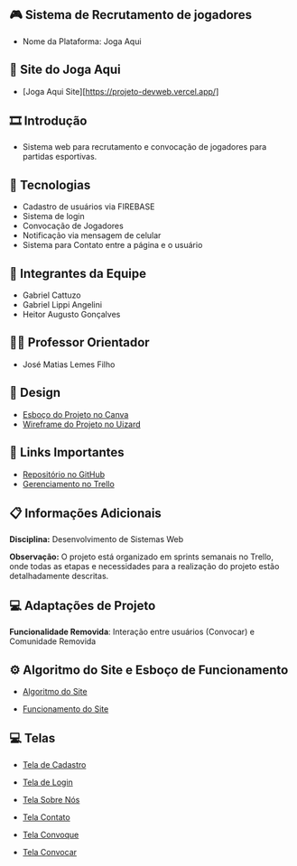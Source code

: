## 🎮 Sistema de Recrutamento de jogadores
- Nome da Plataforma: Joga Aqui

## 📲 Site do Joga Aqui
- [Joga Aqui Site][https://projeto-devweb.vercel.app/]

## 🎞 Introdução 
- Sistema web para recrutamento e convocação de jogadores para partidas esportivas.

## 🎯 Tecnologias
- Cadastro de usuários via FIREBASE
- Sistema de login
- Convocação de Jogadores
- Notificação via mensagem de celular
- Sistema para Contato entre a página e o usuário

## 👥 Integrantes da Equipe

- Gabriel Cattuzo 
- Gabriel Lippi Angelini
- Heitor Augusto Gonçalves

## 👨‍🏫 Professor Orientador
- José Matias Lemes Filho

## 🎨 Design
- [Esboço do Projeto no Canva](https://www.canva.com/design/DAGTGnuKYJM/wJBhvL9siPmaZzfhDwvVIw/view?mode=prototype)
- [Wireframe do Projeto no Uizard](https://app.uizard.io/p/17f88208/overview)

## 🔗 Links Importantes
- [Repositório no GitHub](https://github.com/GabrielLippi05/Projeto-01-Desenvolvimento-Web)
- [Gerenciamento no Trello](https://trello.com/b/QRi33GGV/trello-projeto-pi)

## 📋 Informações Adicionais
**Disciplina:** Desenvolvimento de Sistemas Web

**Observação:** O projeto está organizado em sprints semanais no Trello, onde todas as etapas e necessidades para a realização do projeto estão detalhadamente descritas.

## 💻 Adaptações de Projeto

**Funcionalidade Removida**: Interação entre usuários (Convocar) e Comunidade Removida

## ⚙️ Algoritmo do Site e Esboço de Funcionamento

- [Algoritmo do Site][def]

[def]: /assets/algoritmo.jpg

- [Funcionamento do Site][def2]

[def2]: /assets/funcionamento.jpg

## 💻 Telas

- [Tela de Cadastro][def3]

[def3]: /assets/registrar.png

- [Tela de Login][def4]

[def4]: /assets/login.png

- [Tela Sobre Nós][def5]

[def5]: /assets/sobrenos.png

- [Tela Contato][def6]

[def6]: /assets/contato.png

- [Tela Convoque][def7]

[def7]: /assets/convocar.png

- [Tela Convocar][def8]

[def8]: /assets/convoque.png

